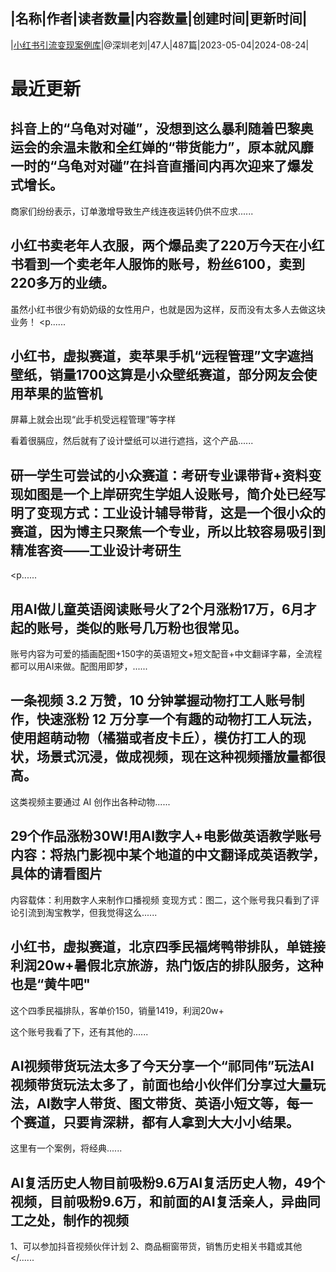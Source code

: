 |名称|作者|读者数量|内容数量|创建时间|更新时间|
---
|[小红书引流变现案例库](https://xiaobot.net/p/hongcao?refer=0b133df9-27dc-423b-8101-639049001c13)|@深圳老刘|47人|487篇|2023-05-04|2024-08-24|

# 最近更新
## 抖音上的“乌龟对对碰”，没想到这么暴利随着巴黎奥运会的余温未散和全红婵的“带货能力”，原本就风靡一时的“乌龟对对碰”在抖音直播间内再次迎来了爆发式增长。

商家们纷纷表示，订单激增导致生产线连夜运转仍供不应求......
## 小红书卖老年人衣服，两个爆品卖了220万今天在小红书看到一个卖老年人服饰的账号，粉丝6100，卖到220多万的业绩。

虽然小红书很少有奶奶级的女性用户，也就是因为这样，反而没有太多人去做这块业务！
<p......
## 小红书，虚拟赛道，卖苹果手机“远程管理”文字遮挡壁纸，销量1700这算是小众壁纸赛道，部分网友会使用苹果的监管机

屏幕上就会出现“此手机受远程管理”等字样

看着很膈应，然后就有了设计壁纸可以进行遮挡，这个产品......
## 研一学生可尝试的小众赛道：考研专业课带背+资料变现如图是一个上岸研究生学姐人设账号，简介处已经写明了变现方式：工业设计辅导带背，这是一个很小众的赛道，因为博主只聚焦一个专业，所以比较容易吸引到精准客资——工业设计考研生

<p......
## 用AI做儿童英语阅读账号火了2个月涨粉17万，6月才起的账号，类似的账号几万粉也很常见。

账号内容为可爱的插画配图+150字的英语短文+短文配音+中文翻译字幕，全流程都可以用AI来做。配图用即梦，......
## 一条视频 3.2 万赞，10 分钟掌握动物打工人账号制作，快速涨粉 12 万分享一个有趣的动物打工人玩法，使用超萌动物（橘猫或者皮卡丘），模仿打工人的现状，场景式沉浸，做成视频，现在这种视频播放量都很高。

这类视频主要通过 AI 创作出各种动物......
## 29个作品涨粉30W!用AI数字人+电影做英语教学账号内容：将热门影视中某个地道的中文翻译成英语教学，具体的请看图片
内容载体：利用数字人来制作口播视频
变现方式：图二，这个账号我只看到了评论引流到淘宝教学，但我觉得这么......
## 小红书，虚拟赛道，北京四季民福烤鸭带排队，单链接利润20w+暑假北京旅游，热门饭店的排队服务，这种也是“黄牛吧"

这个四季民福排队，客单价150，销量1419，利润20w+

这个账号我看了下，还有其他的......
## AI视频带货玩法太多了今天分享一个“祁同伟”玩法AI视频带货玩法太多了，前面也给小伙伴们分享过大量玩法，AI数字人带货、图文带货、英语小短文等，每一个赛道，只要肯深耕，都有人拿到大大小小结果。

这里有一个案例，将经典......
## AI复活历史人物目前吸粉9.6万AI复活历史人物，49个视频，目前吸粉9.6万，和前面的AI复活亲人，异曲同工之处，制作的视频
1、可以参加抖音视频伙伴计划
2、商品橱窗带货，销售历史相关书籍或其他</......

